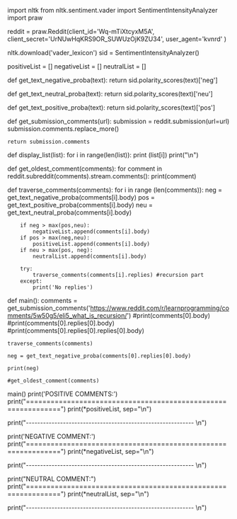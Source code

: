 import nltk
from nltk.sentiment.vader import SentimentIntensityAnalyzer
import praw

reddit = praw.Reddit(client_id='Wq-mTiXtcyxM5A',
                     client_secret='UrNUwHqKRS9OR_SUWUzOjK9ZU34',
                     user_agent='kvnrd'
                     )


nltk.download('vader_lexicon')
sid = SentimentIntensityAnalyzer()


positiveList = []
negativeList = []
neutralList = []


def get_text_negative_proba(text):
   return sid.polarity_scores(text)['neg']


def get_text_neutral_proba(text):
   return sid.polarity_scores(text)['neu']


def get_text_positive_proba(text):
   return sid.polarity_scores(text)['pos']


def get_submission_comments(url):
    submission = reddit.submission(url=url)
    submission.comments.replace_more()

    return submission.comments


def display_list(list):
    for i in range(len(list)):
        print (list[i])
    print("\n")


def get_oldest_comment(comments):
    for comment in reddit.subreddit(comments).stream.comments():
        print(comment)



def traverse_comments(comments):
    for i in range (len(comments)):
        neg = get_text_negative_proba(comments[i].body)
        pos = get_text_positive_proba(comments[i].body)
        neu = get_text_neutral_proba(comments[i].body)

        if neg > max(pos,neu):
            negativeList.append(comments[i].body)
        if pos > max(neg,neu):
            positiveList.append(comments[i].body)
        if neu > max(pos, neg):
            neutralList.append(comments[i].body)

        try:
            traverse_comments(comments[i].replies) #recursion part
        except:
            print('No replies')



def main():
    comments = get_submission_comments('https://www.reddit.com/r/learnprogramming/comments/5w50g5/eli5_what_is_recursion/')
    #print(comments[0].body)
    #print(comments[0].replies[0].body)
    #print(comments[0].replies[0].replies[0].body)

    traverse_comments(comments)

    neg = get_text_negative_proba(comments[0].replies[0].body)

    print(neg)

    #get_oldest_comment(comments)

main()
print('POSITIVE COMMENTS:')
print("==============================================================")
print(*positiveList, sep="\n")

print("----------------------------------------------------------- \n")

print('NEGATIVE COMMENT:')
print("==============================================================")
print(*negativeList, sep="\n")

print("----------------------------------------------------------- \n")

print("NEUTRAL COMMENT:")
print("==============================================================")
print(*neutralList, sep="\n")

print("----------------------------------------------------------- \n")


